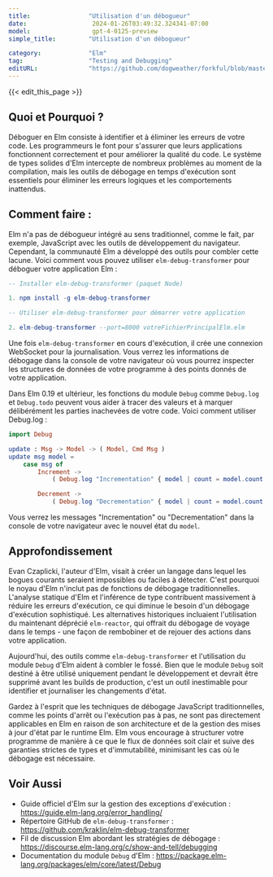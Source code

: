 ```yaml
---
title:                "Utilisation d'un débogueur"
date:                  2024-01-26T03:49:32.324341-07:00
model:                 gpt-4-0125-preview
simple_title:         "Utilisation d'un débogueur"

category:             "Elm"
tag:                  "Testing and Debugging"
editURL:              "https://github.com/dogweather/forkful/blob/master/content/fr/elm/using-a-debugger.md"
---
```


{{< edit_this_page >}}

## Quoi et Pourquoi ?
Déboguer en Elm consiste à identifier et à éliminer les erreurs de votre code. Les programmeurs le font pour s'assurer que leurs applications fonctionnent correctement et pour améliorer la qualité du code. Le système de types solides d'Elm intercepte de nombreux problèmes au moment de la compilation, mais les outils de débogage en temps d'exécution sont essentiels pour éliminer les erreurs logiques et les comportements inattendus.

## Comment faire :
Elm n'a pas de débogueur intégré au sens traditionnel, comme le fait, par exemple, JavaScript avec les outils de développement du navigateur. Cependant, la communauté Elm a développé des outils pour combler cette lacune. Voici comment vous pouvez utiliser `elm-debug-transformer` pour déboguer votre application Elm :

```Elm
-- Installer elm-debug-transformer (paquet Node)

1. npm install -g elm-debug-transformer

-- Utiliser elm-debug-transformer pour démarrer votre application

2. elm-debug-transformer --port=8000 votreFichierPrincipalElm.elm
```

Une fois `elm-debug-transformer` en cours d'exécution, il crée une connexion WebSocket pour la journalisation. Vous verrez les informations de débogage dans la console de votre navigateur où vous pourrez inspecter les structures de données de votre programme à des points donnés de votre application.

Dans Elm 0.19 et ultérieur, les fonctions du module `Debug` comme `Debug.log` et `Debug.todo` peuvent vous aider à tracer des valeurs et à marquer délibérément les parties inachevées de votre code. Voici comment utiliser Debug.log :

```Elm
import Debug

update : Msg -> Model -> ( Model, Cmd Msg )
update msg model =
    case msg of
        Increment ->
            ( Debug.log "Incrementation" { model | count = model.count + 1 }, Cmd.none )

        Decrement ->
            ( Debug.log "Decrementation" { model | count = model.count - 1 }, Cmd.none )
```

Vous verrez les messages "Incrementation" ou "Decrementation" dans la console de votre navigateur avec le nouvel état du `model`.

## Approfondissement
Evan Czaplicki, l'auteur d'Elm, visait à créer un langage dans lequel les bogues courants seraient impossibles ou faciles à détecter. C'est pourquoi le noyau d'Elm n'inclut pas de fonctions de débogage traditionnelles. L'analyse statique d'Elm et l'inférence de type contribuent massivement à réduire les erreurs d'exécution, ce qui diminue le besoin d'un débogage d'exécution sophistiqué. Les alternatives historiques incluaient l'utilisation du maintenant déprécié `elm-reactor`, qui offrait du débogage de voyage dans le temps - une façon de rembobiner et de rejouer des actions dans votre application.

Aujourd'hui, des outils comme `elm-debug-transformer` et l'utilisation du module `Debug` d'Elm aident à combler le fossé. Bien que le module `Debug` soit destiné à être utilisé uniquement pendant le développement et devrait être supprimé avant les builds de production, c'est un outil inestimable pour identifier et journaliser les changements d'état.

Gardez à l'esprit que les techniques de débogage JavaScript traditionnelles, comme les points d'arrêt ou l'exécution pas à pas, ne sont pas directement applicables en Elm en raison de son architecture et de la gestion des mises à jour d'état par le runtime Elm. Elm vous encourage à structurer votre programme de manière à ce que le flux de données soit clair et suive des garanties strictes de types et d'immutabilité, minimisant les cas où le débogage est nécessaire.

## Voir Aussi
- Guide officiel d'Elm sur la gestion des exceptions d'exécution : https://guide.elm-lang.org/error_handling/
- Répertoire GitHub de `elm-debug-transformer` : https://github.com/kraklin/elm-debug-transformer
- Fil de discussion Elm abordant les stratégies de débogage : https://discourse.elm-lang.org/c/show-and-tell/debugging
- Documentation du module `Debug` d'Elm : https://package.elm-lang.org/packages/elm/core/latest/Debug
